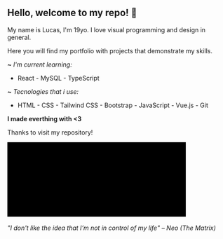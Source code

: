 ## Hello, welcome to my repo! 🌊

My name is Lucas, I'm 19yo. I love visual programming and design in general.

Here you will find my portfolio with projects that demonstrate my skills.

<em> **~** I'm current learning: </em>
- React - MySQL - TypeScript

<em> **~** Tecnologies that i use: </em>
- HTML - CSS - Tailwind CSS - Bootstrap - JavaScript - Vue.js - Git

<strong> I made everthing with <3 </strong>

Thanks to visit my repository!

<img src="./giphy.gif" height="170px" >

<em> "I don't like the idea that I’m not in control of my life" – Neo (The Matrix) </em>
